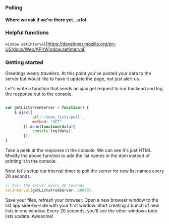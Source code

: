 ### Polling
#### Where we ask if we're there yet...a lot

### Helpful functions
`window.setInterval`[https://developer.mozilla.org/en-US/docs/Web/API/Window.setInterval]


### Getting started
Greetings weary travelers.  At this point you've posted your data to the server but would like to have it update the page, not just alert us.

Let's write a function that sends an ajax get request to our backend and log the response out to the console.


````javascript

var getListsFromServer = function() {
    $.ajax({
            url:'/todo_lists/poll',
            method: "GET"
        }).done(function(data){
            console.log(data);
        });
}

````

Take a peek at the response in the console. We can see it's just HTML. Modify the above function to add the list names in the dom instead of printing it in the console.

Now, let's setup our interval timer to poll the server for new list names every 20 seconds.

````javascript
// Poll the server every 20 seconds
setInterval(getListsFromServer, 20000); 

````

Save your files, refresh your browser. Open a new browser window to the list app side-by-side with your first window. Start creating a bunch of new lists in one window. Every 20 seconds, you'll see the other windows todo lists update. Awesome!

